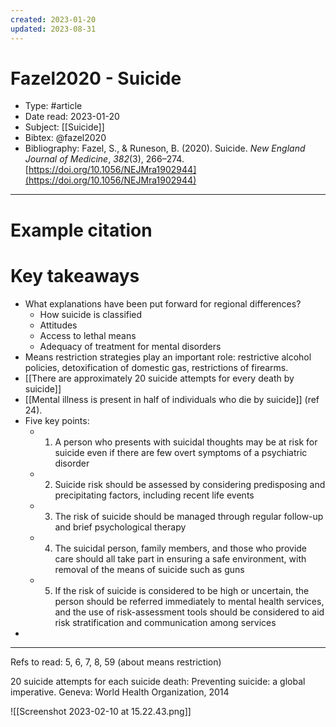 ```yaml
---
created: 2023-01-20
updated: 2023-08-31
---
```

# Fazel2020 - Suicide

* Type: #article
* Date read: 2023-01-20
* Subject: [[Suicide]]
* Bibtex: @fazel2020
* Bibliography: Fazel, S., & Runeson, B. (2020). Suicide. _New England Journal of Medicine_, _382_(3), 266–274. [https://doi.org/10.1056/NEJMra1902944](https://doi.org/10.1056/NEJMra1902944)
---
# Example citation


# Key takeaways
* What explanations have been put forward for regional differences?
	* How suicide is classified
	* Attitudes
	* Access to lethal means
	* Adequacy of treatment for mental disorders
* Means restriction strategies play an important role: restrictive alcohol policies, detoxification of domestic gas, restrictions of firearms.
* [[There are approximately 20 suicide attempts for every death by suicide]]
* [[Mental illness is present in half of individuals who die by suicide]] (ref 24).
* Five key points:
	* 1. A person who presents with suicidal thoughts may be at risk for suicide even if there are few overt symptoms of a psychiatric disorder
	* 2. Suicide risk should be assessed by considering predisposing and precipitating factors, including recent life events
	* 3. The risk of suicide should be managed through regular follow-up and brief psychological therapy
	* 4. The suicidal person, family members, and those who provide care should all take part in ensuring a safe environment, with removal of the means of suicide such as guns
	* 5. If the risk of suicide is considered to be high or uncertain, the person should be referred immediately to mental health services, and the use of risk-assessment tools should be considered to aid risk stratification and communication among services
* 

---

Refs to read: 5, 6, 7, 8, 59 (about means restriction)

20 suicide attempts for each suicide death: Preventing suicide: a global imperative. Geneva: World Health Organization, 2014

![[Screenshot 2023-02-10 at 15.22.43.png]]